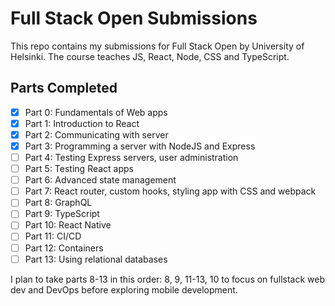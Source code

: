 # Full Stack Open Submissions

This repo contains my submissions for Full Stack Open by University of Helsinki. The course teaches JS, React, Node, CSS and TypeScript.

## Parts Completed

- [x] Part 0: Fundamentals of Web apps
- [x] Part 1: Introduction to React
- [x] Part 2: Communicating with server
- [x] Part 3: Programming a server with NodeJS and Express
- [ ] Part 4: Testing Express servers, user administration
- [ ] Part 5: Testing React apps
- [ ] Part 6: Advanced state management
- [ ] Part 7: React router, custom hooks, styling app with CSS and webpack
- [ ] Part 8: GraphQL
- [ ] Part 9: TypeScript
- [ ] Part 10: React Native
- [ ] Part 11: CI/CD
- [ ] Part 12: Containers
- [ ] Part 13: Using relational databases

I plan to take parts 8-13 in this order: 8, 9, 11-13, 10 to focus on fullstack web dev and DevOps before exploring mobile development.
